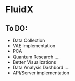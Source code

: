 # FluidX


## To DO:
- Data Collection
- VAE implementation
- PCA
- Quantum Research ....
- Better Visualizations
- Data Analysis Dashbord ....
- API/Server implementation
